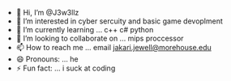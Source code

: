 - 👋 Hi, I’m @J3w3llz
- 👀 I’m interested in cyber sercuity and basic game devoplment
- 🌱 I’m currently learning ... c++ c# python
- 💞️ I’m looking to collaborate on ... mips proccessor
- 📫 How to reach me ... email jakari.jewell@morehouse.edu
- 😄 Pronouns: ... he 
- ⚡ Fun fact: ... i suck at coding

<!---
J3w3llz/J3w3llz is a ✨ special ✨ repository because its `README.md` (this file) appears on your GitHub profile.
You can click the Preview link to take a look at your changes.
--->
